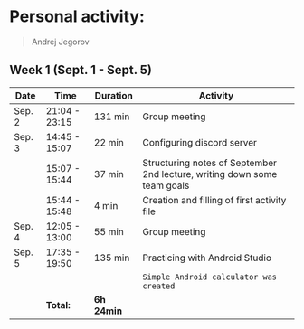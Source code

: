 # Personal activity:
> Andrej Jegorov

## Week 1 (Sept. 1 - Sept. 5)

| **Date** | **Time**      | **Duration**   | **Activity** |
| -------- | ------------- | ------------   | ------------ |
| Sep. 2    | 21:04 - 23:15 | 131 min       | Group meeting |
| Sep. 3    | 14:45 - 15:07 | 22 min        | Configuring discord server |
|           | 15:07 - 15:44 | 37 min        | Structuring notes of September 2nd lecture, writing down some team goals |
|           | 15:44 - 15:48 | 4 min         | Creation and filling of first activity file |
| Sep. 4    | 12:05 - 13:00     | 55 min    | Group meeting |
| Sep. 5    | 17:35 - 19:50     | 135 min   | Practicing with Android Studio |
|||| `Simple Android calculator was created` |
|  | **Total:** | **6h 24min** | |